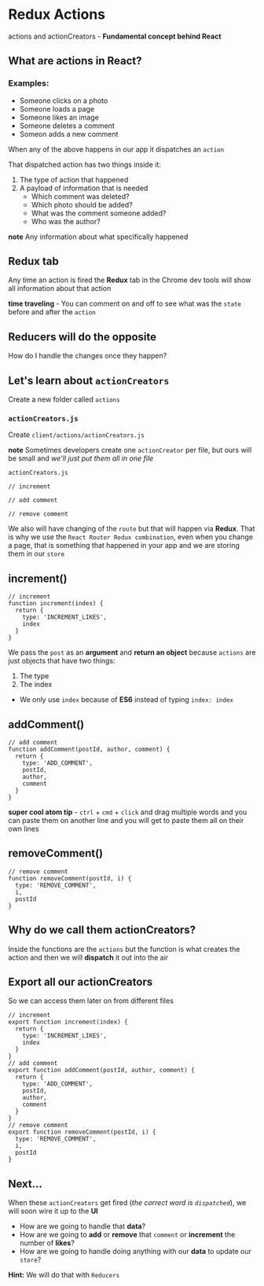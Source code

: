 # Redux Actions
actions and actionCreators - **Fundamental concept behind React**

## What are actions in React?

### Examples:

* Someone clicks on a photo
* Someone loads a page
* Someone likes an image
* Someone deletes a comment
* Someon adds a new comment

When any of the above happens in our app it dispatches an `action`

That dispatched action has two things inside it:

1. The type of action that happened
2. A payload of information that is needed
    * Which comment was deleted?
    * Which photo should be added?
    * What was the comment someone added?
    * Who was the author?

**note** Any information about what specifically happened

## Redux tab
Any time an action is fired the **Redux** tab in the Chrome dev tools will show all information about that action

**time traveling** - You can comment on and off to see what was the `state` before and after the `action`

## Reducers will do the opposite
How do I handle the changes once they happen?

## Let's learn about `actionCreators`
Create a new folder called `actions`

### `actionCreators.js`
Create `client/actions/actionCreators.js`

**note** Sometimes developers create one `actionCreator` per file, but ours will be small and _we'll just put them all in one file_

`actionCreators.js`

```
// increment

// add comment

// remove comment
```

We also will have changing of the `route` but that will happen via **Redux**. That is why we use the `React Router Redux combination`, even when you change a page, that is something that happened in your app and we are storing them in our `store`

## increment()
```
// increment
function increment(index) {
  return {
    type: 'INCREMENT_LIKES',
    index
  }
}
```

We pass the `post` as an **argument** and **return an object** because `actions` are just objects that have two things:

1. The type
2. The index

* We only use `index` because of **ES6** instead of typing `index: index`

## addComment()

```
// add comment
function addComment(postId, author, comment) {
  return {
    type: 'ADD_COMMENT',
    postId,
    author,
    comment
  }
}
```

**super cool atom tip** - `ctrl` + `cmd` + `click` and drag multiple words and you can paste them on another line and you will get to paste them all on their own lines

## removeComment()
```
// remove comment
function removeComment(postId, i) {
  type: 'REMOVE_COMMENT',
  i,
  postId
}
```

## Why do we call them actionCreators?
Inside the functions are the `actions` but the function is what creates the action and then we will **dispatch** it out into the air

## Export all our actionCreators
So we can access them later on from different files

```
// increment
export function increment(index) {
  return {
    type: 'INCREMENT_LIKES',
    index
  }
}
// add comment
export function addComment(postId, author, comment) {
  return {
    type: 'ADD_COMMENT',
    postId,
    author,
    comment
  }
}
// remove comment
export function removeComment(postId, i) {
  type: 'REMOVE_COMMENT',
  i,
  postId
}
```

## Next...
When these `actionCreators` get fired (_the correct word is `dispatched`_), we will soon wire it up to the **UI**

* How are we going to handle that **data**? 
* How are we going to **add** or **remove** that `comment` or **increment** the number of **likes**? 
* How are we going to handle doing anything with our **data** to update our `store`?

**Hint:** We will do that with `Reducers`
